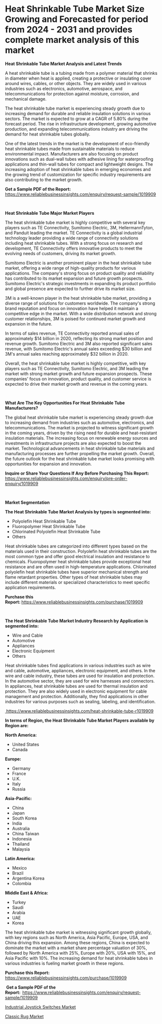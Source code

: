 <p><h1>Heat Shrinkable Tube Market Size Growing and Forecasted for period from 2024 - 2031 and provides complete market analysis of this market</h1></p><p><strong>Heat Shrinkable Tube Market Analysis and Latest Trends</strong></p>
<p><p>A heat shrinkable tube is a tubing made from a polymer material that shrinks in diameter when heat is applied, creating a protective or insulating cover around wires, cables, or other objects. They are widely used in various industries such as electronics, automotive, aerospace, and telecommunications for protection against moisture, corrosion, and mechanical damage.</p><p>The heat shrinkable tube market is experiencing steady growth due to increasing demand for durable and reliable insulation solutions in various sectors. The market is expected to grow at a CAGR of 5.80% during the forecast period. The rise in infrastructure development, growing automotive production, and expanding telecommunications industry are driving the demand for heat shrinkable tubes globally.</p><p>One of the latest trends in the market is the development of eco-friendly heat shrinkable tubes made from sustainable materials to reduce environmental impact. Manufacturers are also focusing on product innovations such as dual-wall tubes with adhesive lining for waterproofing applications and thin-wall tubes for compact and lightweight designs. The increasing adoption of heat shrinkable tubes in emerging economies and the growing trend of customization for specific industry requirements are also contributing to the market growth.</p></p>
<p><strong>Get a Sample PDF of the Report:&nbsp;</strong> <a href="https://www.reliablebusinessinsights.com/enquiry/request-sample/1019909">https://www.reliablebusinessinsights.com/enquiry/request-sample/1019909</a></p>
<p>&nbsp;</p>
<p><strong>Heat Shrinkable Tube Major Market Players</strong></p>
<p><p>The heat shrinkable tube market is highly competitive with several key players such as TE Connectivity, Sumitomo Electric, 3M, HellermannTyton, and Panduit leading the market. TE Connectivity is a global industrial technology leader providing a wide range of connectivity solutions including heat shrinkable tubes. With a strong focus on research and development, TE Connectivity offers innovative products to meet the evolving needs of customers, driving its market growth.</p><p>Sumitomo Electric is another prominent player in the heat shrinkable tube market, offering a wide range of high-quality products for various applications. The company's strong focus on product quality and reliability has contributed to its market expansion and future growth prospects. Sumitomo Electric's strategic investments in expanding its product portfolio and global presence are expected to further drive its market size.</p><p>3M is a well-known player in the heat shrinkable tube market, providing a diverse range of solutions for customers worldwide. The company's strong brand reputation and focus on innovation have helped it maintain a competitive edge in the market. With a wide distribution network and strong customer relationships, 3M is poised for continued market growth and expansion in the future.</p><p>In terms of sales revenue, TE Connectivity reported annual sales of approximately $14 billion in 2020, reflecting its strong market position and revenue growth. Sumitomo Electric and 3M also reported significant sales revenue, with Sumitomo Electric's annual sales exceeding $30 billion and 3M's annual sales reaching approximately $32 billion in 2020.</p><p>Overall, the heat shrinkable tube market is highly competitive, with key players such as TE Connectivity, Sumitomo Electric, and 3M leading the market with strong market growth and future expansion prospects. These companies' focus on innovation, product quality, and customer service is expected to drive their market growth and revenue in the coming years.</p></p>
<p>&nbsp;</p>
<p><strong>What Are The Key Opportunities For Heat Shrinkable Tube Manufacturers?</strong></p>
<p><p>The global heat shrinkable tube market is experiencing steady growth due to increasing demand from industries such as automotive, electronics, and telecommunications. The market is projected to witness significant growth in the coming years, driven by the rising need for durable and heat-resistant insulation materials. The increasing focus on renewable energy sources and investments in infrastructure projects are also expected to boost the market. Technological advancements in heat shrinkable tube materials and manufacturing processes are further propelling the market growth. Overall, the future outlook for the heat shrinkable tube market looks promising with opportunities for expansion and innovation.</p></p>
<p><strong>Inquire or Share Your Questions If Any Before Purchasing This Report:</strong> <a href="https://www.reliablebusinessinsights.com/enquiry/pre-order-enquiry/1019909">https://www.reliablebusinessinsights.com/enquiry/pre-order-enquiry/1019909</a></p>
<p>&nbsp;</p>
<p><strong>Market Segmentation</strong></p>
<p><strong>The Heat Shrinkable Tube Market Analysis by types is segmented into:</strong></p>
<p><ul><li>Polyolefin Heat Shrinkable Tube</li><li>Fluoropolymer Heat Shrinkable Tube</li><li>Chlorinated Polyolefin Heat Shrinkable Tube</li><li>Others</li></ul></p>
<p><p>Heat shrinkable tubes are categorized into different types based on the materials used in their construction. Polyolefin heat shrinkable tubes are the most common type and offer good electrical insulation and resistance to chemicals. Fluoropolymer heat shrinkable tubes provide exceptional heat resistance and are often used in high-temperature applications. Chlorinated polyolefin heat shrinkable tubes have superior mechanical strength and flame retardant properties. Other types of heat shrinkable tubes may include different materials or specialized characteristics to meet specific application requirements.</p></p>
<p><strong>Purchase this Report:&nbsp;</strong><a href="https://www.reliablebusinessinsights.com/purchase/1019909">https://www.reliablebusinessinsights.com/purchase/1019909</a></p>
<p>&nbsp;</p>
<p><strong>The Heat Shrinkable Tube Market Industry Research by Application is segmented into:</strong></p>
<p><ul><li>Wire and Cable</li><li>Automotive</li><li>Appliances</li><li>Electronic Equipment</li><li>Others</li></ul></p>
<p><p>Heat shrinkable tubes find applications in various industries such as wire and cable, automotive, appliances, electronic equipment, and others. In the wire and cable industry, these tubes are used for insulation and protection. In the automotive sector, they are used for wire harnesses and connectors. In appliances, heat shrinkable tubes are used for thermal insulation and protection. They are also widely used in electronic equipment for cable management and protection. Additionally, they find applications in other industries for various purposes such as sealing, labeling, and identification.</p></p>
<p><a href="https://www.reliablebusinessinsights.com/heat-shrinkable-tube-r1019909">&nbsp;https://www.reliablebusinessinsights.com/heat-shrinkable-tube-r1019909</a></p>
<p><strong>In terms of Region, the Heat Shrinkable Tube Market Players available by Region are:</strong></p>
<p>
    <p> <strong> North America: </strong>
        <ul>
            <li>United States</li>
            <li>Canada</li>
        </ul>
        </p> 
    <p> <strong> Europe: </strong>
        <ul>
            <li>Germany</li>
            <li>France</li>
            <li>U.K.</li>
            <li>Italy</li>
            <li>Russia</li>
        </ul>
        </p> 
    <p> <strong> Asia-Pacific: </strong>
        <ul>
            <li>China</li>
            <li>Japan</li>
            <li>South Korea</li>
            <li>India</li>
            <li>Australia</li>
            <li>China Taiwan</li>
            <li>Indonesia</li>
            <li>Thailand</li>
            <li>Malaysia</li>
        </ul>
        </p> 
    <p> <strong> Latin America: </strong>
        <ul>
            <li>Mexico</li>
            <li>Brazil</li>
            <li>Argentina Korea</li>
            <li>Colombia</li>
        </ul>
        </p> 
    <p> <strong> Middle East & Africa: </strong>
        <ul>
            <li>Turkey</li>
            <li>Saudi</li>
            <li>Arabia</li>
            <li>UAE</li>
            <li>Korea</li>
        </ul>
    </p>
    </p>
<p><p>The heat shrinkable tube market is witnessing significant growth globally, with key regions such as North America, Asia Pacific, Europe, USA, and China driving this expansion. Among these regions, China is expected to dominate the market with a market share percentage valuation of 30%, followed by North America with 25%, Europe with 20%, USA with 15%, and Asia Pacific with 10%. The increasing demand for heat shrinkable tubes in various industries is fueling market growth in these regions.</p></p>
<p><strong>Purchase this Report: </strong><a href="https://www.reliablebusinessinsights.com/purchase/1019909">https://www.reliablebusinessinsights.com/purchase/1019909</a></p>
<p>&nbsp;<strong>Get a Sample PDF of the Report:&nbsp;&nbsp;</strong><a href="https://www.reliablebusinessinsights.com/enquiry/request-sample/1019909">https://www.reliablebusinessinsights.com/enquiry/request-sample/1019909</a></p>
<p><strong></strong></p>
<p><p><a href="https://github.com/jakobeblake56/Market-Research-Report-List-1/blob/main/industrial-joystick-switches-market.md">Industrial Joystick Switches Market</a></p><p><a href="https://view.publitas.com/reportprime-1/future-trends-in-global-classic-rug-market-market-insights-and-analysis-from-2024-to-2031-in-186-pages/">Classic Rug Market</a></p></p>